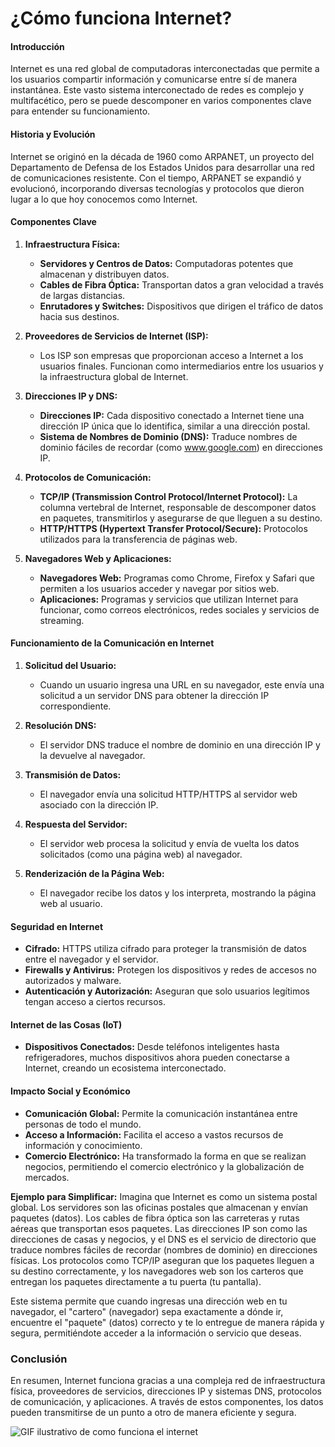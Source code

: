 # ¿Cómo funciona Internet?

#### Introducción

Internet es una red global de computadoras interconectadas que permite a los usuarios compartir información y comunicarse entre sí de manera instantánea. Este vasto sistema interconectado de redes es complejo y multifacético, pero se puede descomponer en varios componentes clave para entender su funcionamiento.

#### Historia y Evolución

Internet se originó en la década de 1960 como ARPANET, un proyecto del Departamento de Defensa de los Estados Unidos para desarrollar una red de comunicaciones resistente. Con el tiempo, ARPANET se expandió y evolucionó, incorporando diversas tecnologías y protocolos que dieron lugar a lo que hoy conocemos como Internet.

#### Componentes Clave

1. **Infraestructura Física:**
   - **Servidores y Centros de Datos:** Computadoras potentes que almacenan y distribuyen datos.
   - **Cables de Fibra Óptica:** Transportan datos a gran velocidad a través de largas distancias.
   - **Enrutadores y Switches:** Dispositivos que dirigen el tráfico de datos hacia sus destinos.

2. **Proveedores de Servicios de Internet (ISP):**
   - Los ISP son empresas que proporcionan acceso a Internet a los usuarios finales. Funcionan como intermediarios entre los usuarios y la infraestructura global de Internet.

3. **Direcciones IP y DNS:**
   - **Direcciones IP:** Cada dispositivo conectado a Internet tiene una dirección IP única que lo identifica, similar a una dirección postal.
   - **Sistema de Nombres de Dominio (DNS):** Traduce nombres de dominio fáciles de recordar (como www.google.com) en direcciones IP.

4. **Protocolos de Comunicación:**
   - **TCP/IP (Transmission Control Protocol/Internet Protocol):** La columna vertebral de Internet, responsable de descomponer datos en paquetes, transmitirlos y asegurarse de que lleguen a su destino.
   - **HTTP/HTTPS (Hypertext Transfer Protocol/Secure):** Protocolos utilizados para la transferencia de páginas web.

5. **Navegadores Web y Aplicaciones:**
   - **Navegadores Web:** Programas como Chrome, Firefox y Safari que permiten a los usuarios acceder y navegar por sitios web.
   - **Aplicaciones:** Programas y servicios que utilizan Internet para funcionar, como correos electrónicos, redes sociales y servicios de streaming.

#### Funcionamiento de la Comunicación en Internet

1. **Solicitud del Usuario:**
   - Cuando un usuario ingresa una URL en su navegador, este envía una solicitud a un servidor DNS para obtener la dirección IP correspondiente.

2. **Resolución DNS:**
   - El servidor DNS traduce el nombre de dominio en una dirección IP y la devuelve al navegador.

3. **Transmisión de Datos:**
   - El navegador envía una solicitud HTTP/HTTPS al servidor web asociado con la dirección IP.

4. **Respuesta del Servidor:**
   - El servidor web procesa la solicitud y envía de vuelta los datos solicitados (como una página web) al navegador.

5. **Renderización de la Página Web:**
   - El navegador recibe los datos y los interpreta, mostrando la página web al usuario.

#### Seguridad en Internet

- **Cifrado:** HTTPS utiliza cifrado para proteger la transmisión de datos entre el navegador y el servidor.
- **Firewalls y Antivirus:** Protegen los dispositivos y redes de accesos no autorizados y malware.
- **Autenticación y Autorización:** Aseguran que solo usuarios legítimos tengan acceso a ciertos recursos.

#### Internet de las Cosas (IoT)

- **Dispositivos Conectados:** Desde teléfonos inteligentes hasta refrigeradores, muchos dispositivos ahora pueden conectarse a Internet, creando un ecosistema interconectado.

#### Impacto Social y Económico

- **Comunicación Global:** Permite la comunicación instantánea entre personas de todo el mundo.
- **Acceso a Información:** Facilita el acceso a vastos recursos de información y conocimiento.
- **Comercio Electrónico:** Ha transformado la forma en que se realizan negocios, permitiendo el comercio electrónico y la globalización de mercados.

**Ejemplo para Simplificar:**
Imagina que Internet es como un sistema postal global. Los servidores son las oficinas postales que almacenan y envían paquetes (datos). Los cables de fibra óptica son las carreteras y rutas aéreas que transportan esos paquetes. Las direcciones IP son como las direcciones de casas y negocios, y el DNS es el servicio de directorio que traduce nombres fáciles de recordar (nombres de dominio) en direcciones físicas. Los protocolos como TCP/IP aseguran que los paquetes lleguen a su destino correctamente, y los navegadores web son los carteros que entregan los paquetes directamente a tu puerta (tu pantalla).

Este sistema permite que cuando ingresas una dirección web en tu navegador, el "cartero" (navegador) sepa exactamente a dónde ir, encuentre el "paquete" (datos) correcto y te lo entregue de manera rápida y segura, permitiéndote acceder a la información o servicio que deseas.

### Conclusión

En resumen, Internet funciona gracias a una compleja red de infraestructura física, proveedores de servicios, direcciones IP y sistemas DNS, protocolos de comunicación, y aplicaciones. A través de estos componentes, los datos pueden transmitirse de un punto a otro de manera eficiente y segura.

![GIF ilustrativo de como funciona el internet](https://media1.tenor.com/m/t3YlogZLsjoAAAAd/embedded-security-for-internet-of-things.jpg)